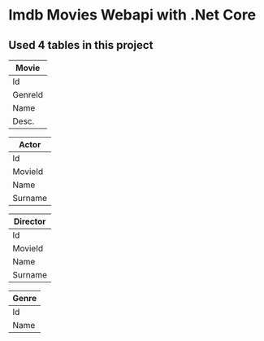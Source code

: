 # Imdb Movies Webapi with .Net Core

## Used 4 tables in this project

| Movie   |
| ------- |
| Id      |
| GenreId |
| Name    |
| Desc.   |

| Actor   |
| ------- |
| Id      |
| MovieId |
| Name    |
| Surname |

| Director |
| -------- |
| Id       |
| MovieId  |
| Name     |
| Surname  |

| Genre |
| ----- |
| Id    |
| Name  |
